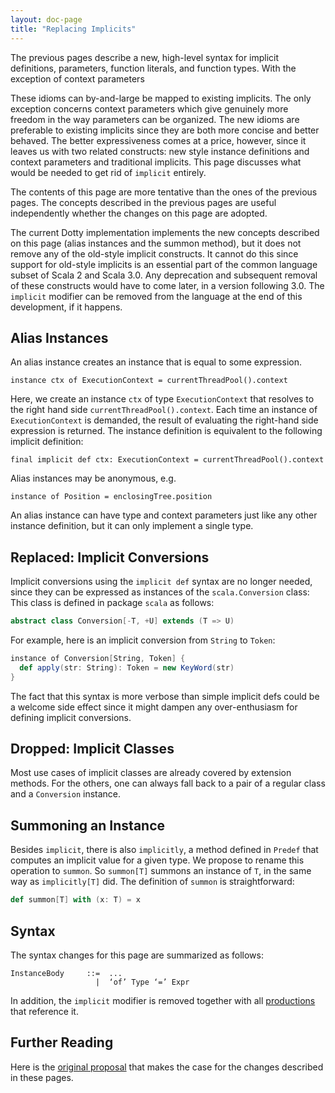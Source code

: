 ```yaml
---
layout: doc-page
title: "Replacing Implicits"
---
```


The previous pages describe a new, high-level syntax for implicit definitions, parameters, function literals, and function types. With the exception of context parameters

These idioms can by-and-large be mapped to existing implicits. The only exception concerns context parameters which give genuinely more freedom in the way parameters can be organized. The new idioms are preferable to existing implicits since they are both more concise and better behaved. The better expressiveness comes at a price, however, since it leaves us with two related constructs: new style instance definitions and context parameters and traditional implicits. This page discusses what would be needed to get rid of `implicit` entirely.

The contents of this page are more tentative than the ones of the previous pages. The concepts described in the previous pages are useful independently whether the changes on this page are adopted.

The current Dotty implementation implements the new concepts described on this page (alias instances and the summon method), but it does not remove any of the old-style implicit constructs. It cannot do this since support
for old-style implicits is an essential part of the common language subset of Scala 2 and Scala 3.0. Any deprecation and subsequent removal of these constructs would have to come later, in a version following 3.0. The `implicit` modifier can be removed from the language at the end of this development, if it happens.

## Alias Instances

An alias instance creates an instance that is equal to some expression.
```
instance ctx of ExecutionContext = currentThreadPool().context
```
Here, we create an instance `ctx` of type `ExecutionContext` that resolves to the
right hand side `currentThreadPool().context`. Each time an instance of `ExecutionContext`
is demanded, the result of evaluating the right-hand side expression is returned. The instance definition is equivalent to the following implicit definition:
```
final implicit def ctx: ExecutionContext = currentThreadPool().context
```
Alias instances may be anonymous, e.g.
```
instance of Position = enclosingTree.position
```
An alias instance can have type and context parameters just like any other instance definition, but it can only implement a single type.

## Replaced: Implicit Conversions

Implicit conversions using the `implicit def` syntax are no longer needed, since they
can be expressed as instances of the `scala.Conversion` class: This class is defined in package `scala` as follows:
```scala
abstract class Conversion[-T, +U] extends (T => U)
```
For example, here is an implicit conversion from `String` to `Token`:
```scala
instance of Conversion[String, Token] {
  def apply(str: String): Token = new KeyWord(str)
}
```
The fact that this syntax is more verbose than simple implicit defs could be a welcome side effect since it might dampen any over-enthusiasm for defining implicit conversions.

## Dropped: Implicit Classes

Most use cases of implicit classes are already covered by extension methods. For the others, one can always fall back to a pair of a regular class and a `Conversion` instance.

## Summoning an Instance

Besides `implicit`, there is also `implicitly`, a method defined in `Predef` that computes an implicit value for a given type. We propose to rename this operation to `summon`. So `summon[T]` summons an instance of `T`, in the same way as `implicitly[T]` did. The definition of `summon` is straightforward:
```scala
def summon[T] with (x: T) = x
```

## Syntax

The syntax changes for this page are summarized as follows:
```
InstanceBody     ::=  ...
                   |  ‘of’ Type ‘=’ Expr
```
In addition, the `implicit` modifier is removed together with all
[productions](http://dotty.epfl.ch/docs/internals/syntax.html) that reference it.

## Further Reading

Here is the [original proposal](./discussion/motivation.html) that makes the case for the changes described in these pages.
